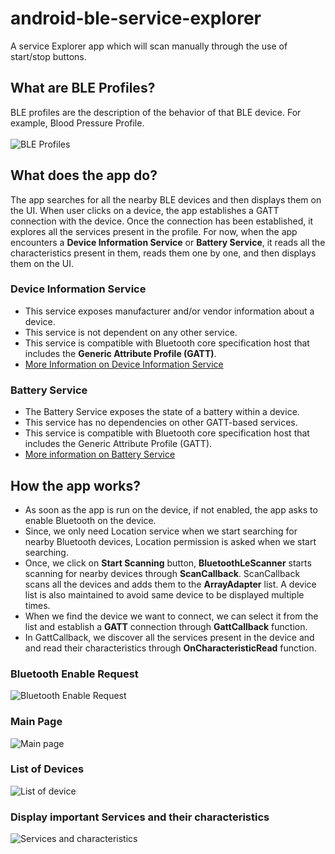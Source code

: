 # android-ble-service-explorer
A service Explorer app which will scan manually through the use of start/stop buttons.

## What are BLE Profiles?
BLE profiles are the description of the behavior of that BLE device. For example, Blood Pressure Profile.
<br/><br/>
![BLE Profiles](/screenshots/Profiles.png)
<br/>

## What does the app do?
The app searches for all the nearby BLE devices and then displays them on the UI. When user clicks on a device, the app establishes a GATT connection with the device. Once the connection has been established, it explores all the services present in the profile. For now, when the app encounters a <b>Device Information Service</b> or <b>Battery Service</b>, it reads all the characteristics present in them, reads them one by one, and then displays them on the UI.

### Device Information Service
* This service exposes manufacturer and/or vendor information about a device.
* This service is not dependent on any other service. 
* This service is compatible with Bluetooth core specification host that includes the <b>Generic Attribute Profile (GATT)</b>.
* [More Information on Device Information Service](https://www.bluetooth.com/specifications/specs/device-information-service-1-1)

### Battery Service
* The Battery Service exposes the state of a battery within a device.
* This service has no dependencies on other GATT-based services.
* This service is compatible with Bluetooth core specification host that includes the Generic Attribute Profile (GATT).
* [More information on Battery Service](https://developer.nordicsemi.com/nRF_Connect_SDK/doc/1.0.0/nrf/include/bluetooth/services/bas_c.html#:~:text=The%20Battery%20Service%20Client%20can,Battery%20Service%20with%20one%20characteristic.)

## How the app works?
* As soon as the app is run on the device, if not enabled, the app asks to enable Bluetooth on the device.
* Since, we only need Location service when we start searching for nearby Bluetooth devices, Location permission is asked when we start searching.
* Once, we click on <b>Start Scanning</b> button, <b>BluetoothLeScanner</b> starts scanning for nearby devices through <b>ScanCallback</b>. ScanCallback scans all the devices and adds them to the <b>ArrayAdapter</b> list. A device list is also maintained to avoid same device to be displayed multiple times.
* When we find the device we want to connect, we can select it from the list and establish a <b>GATT</b> connection through <b>GattCallback</b> function.
* In GattCallback, we discover all the services present in the device and and read their characteristics through <b>OnCharacteristicRead</b> function.

### Bluetooth Enable Request
![Bluetooth Enable Request](/screenshots/Bluetooth%20Enable%20Request.png)

### Main Page
![Main page](/screenshots/Home%20Page.png)

### List of Devices
![List of device](/screenshots/List%20of%20devices.png)

### Display important Services and their characteristics
![Services and characteristics](/screenshots/Service%20and%20Characteristics.png)

